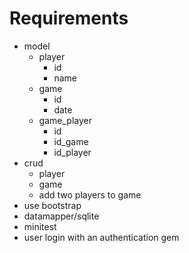 # Requirements

- model
  * player
    - id
    - name
  * game
    - id
    - date
  * game_player
    - id
    - id_game
    - id_player
- crud
  * player
  * game
  * add two players to game
- use bootstrap
- datamapper/sqlite
- minitest
- user login with an authentication gem
